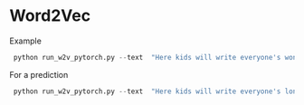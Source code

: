 # Word2Vec

Example 
```python
 python run_w2v_pytorch.py --text  "Here kids will write everyone's wonderful long text"
```
For a prediction
```python
 python run_w2v_pytorch.py --text  "Here kids will write everyone's long text" --train 0
```